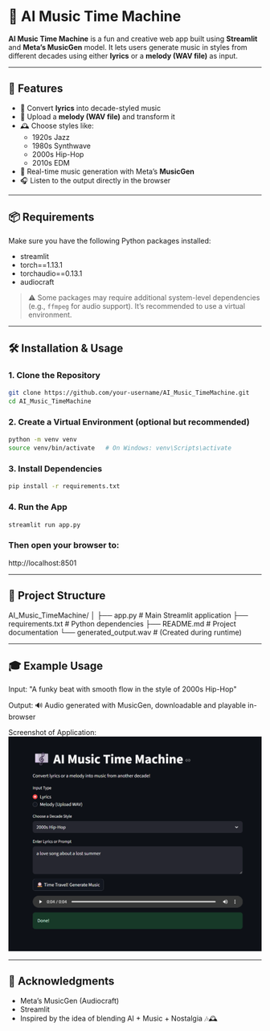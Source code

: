 # 🎼 AI Music Time Machine

**AI Music Time Machine** is a fun and creative web app built using **Streamlit** and **Meta’s MusicGen** model. It lets users generate music in styles from different decades using either **lyrics** or a **melody (WAV file)** as input.

---

## 🌟 Features

- 🎤 Convert **lyrics** into decade-styled music
- 🎵 Upload a **melody (WAV file)** and transform it
- 🕰️ Choose styles like:
  - 1920s Jazz
  - 1980s Synthwave
  - 2000s Hip-Hop
  - 2010s EDM
- 🚀 Real-time music generation with Meta’s **MusicGen**
- 🎧 Listen to the output directly in the browser

---

## 📦 Requirements

Make sure you have the following Python packages installed:
- streamlit
- torch==1.13.1
- torchaudio==0.13.1
- audiocraft

> ⚠️ Some packages may require additional system-level dependencies (e.g., `ffmpeg` for audio support). It’s recommended to use a virtual environment.

---

## 🛠️ Installation & Usage

### 1. Clone the Repository

```bash
git clone https://github.com/your-username/AI_Music_TimeMachine.git
cd AI_Music_TimeMachine
```

### 2. Create a Virtual Environment (optional but recommended)

```bash
python -m venv venv
source venv/bin/activate   # On Windows: venv\Scripts\activate
```

### 3. Install Dependencies

```bash
pip install -r requirements.txt
```

### 4. Run the App

```bash
streamlit run app.py
```


### Then open your browser to:

http://localhost:8501

---

## 📁 Project Structure

AI_Music_TimeMachine/
│
├── app.py                # Main Streamlit application
├── requirements.txt      # Python dependencies
├── README.md             # Project documentation
└── generated_output.wav  # (Created during runtime)

---

## 🎓 Example Usage

Input:
"A funky beat with smooth flow in the style of 2000s Hip-Hop"

Output:
🔊 Audio generated with MusicGen, downloadable and playable in-browser

Screenshot of Application:
![Application screenshot](https://github.com/SAHITHYA21/AI_Music_TimeMachine/blob/main/app_screenshot.png)

---

## 🙌 Acknowledgments

- Meta’s MusicGen (Audiocraft)
- Streamlit
- Inspired by the idea of blending AI + Music + Nostalgia 🎶🕰️
